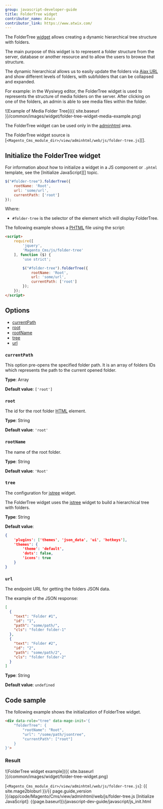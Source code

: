 ```yaml
---
group: javascript-developer-guide
title: FolderTree widget
contributor_name: Atwix
contributor_link: https://www.atwix.com/
---
```


The FolderTree [widget](https://glossary.magento.com/widget/) allows creating a dynamic hierarchical tree structure with folders.

The main purpose of this widget is to represent a folder structure from the server, database or another resource and to allow the users to browse that structure.

The dynamic hierarchical allows us to easily update the folders via [Ajax URL](#url) and show different levels of folders, with subfolders that can be collapsed and expanded.

For example: in the Wysiwyg editor, the FolderTree widget is used to represents the structure of media folders on the server. After clicking on one of the folders, an admin is able to see media files within the folder. 

![Example of Media Folder Tree]({{ site.baseurl }}/common/images/widget/folder-tree-widget-media-example.png)

The FolderTree widget can be used only in the [adminhtml](https://glossary.magento.com/adminhtml) area.

The FolderTree widget source is [`<Magento_Cms_module_dir>/view/adminhtml/web/js/folder-tree.js`][].

## Initialize the FolderTree widget

For information about how to initialize a widget in a JS component or `.phtml` template, see the [Initialize JavaScript][] topic.

```javascript
$("#folder-tree").folderTree({
    rootName: 'Root',
    url: 'some/url',
    currentPath: ['root']
});
```

Where:

- `#folder-tree` is the selector of the element which will display FolderTree.

The following example shows a [PHTML](https://glossary.magento.com/phtml) file using the script:

```html
<script>
    require([
        'jquery',
        'Magento_Cms/js/folder-tree'
    ], function ($) {
        'use strict';

        $("#folder-tree").folderTree({
            rootName: 'Root',
            url: 'some/url',
            currentPath: ['root']
        });
    });
</script>
```

## Options

- [currentPath](#currentpath)
- [root](#root)
- [rootName](#rootname)
- [tree](#tree)
- [url](#url)

### `currentPath`

This option pre-opens the specified folder path. It is an array of folders IDs which represents the path to the current opened folder.

**Type**: Array

**Default value**: `['root']`

### `root`

The id for the root folder [HTML](https://glossary.magento.com/html) element.

**Type**: String

**Default value**: `'root'`

### `rootName`

The name of the root folder.

**Type**: String

**Default value**: `'Root'`

### `tree`

The configuration for [jstree](https://www.jstree.com) widget.

The FolderTree widget uses the [jstree](https://www.jstree.com) widget to build a hierarchical tree with folders.

**Type**: String

**Default value**:

```json
{
    'plugins': ['themes', 'json_data', 'ui', 'hotkeys'],
    'themes': {
        'theme': 'default',
        'dots': false,
        'icons': true
    }
}
```

### `url`

The endpoint URL for getting the folders JSON data.

The example of the JSON response:

```json
[
  {
    "text": "Folder #1",
    "id": "1",
    "path": "some/path/",
    "cls": "folder folder-1"
  },
  {
    "text": "Folder #2",
    "id": "2",
    "path": "some/path/2",
    "cls": "folder folder-2"
  }
]
```

**Type**: String

**Default value**: `undefined`

## Code sample

The following example shows the initialization of FolderTree widget.

```html
<div data-role="tree" data-mage-init='{
    "folderTree": {
        "rootName": "Root",
        "url": "/some/path/jsontree",
        "currentPath": ["root"]
    }
}'>
```

### Result

![FolderTree widget example]({{ site.baseurl }}/common/images/widget/folder-tree-widget.png)

<!-- Link Definitions -->
[`<Magento_Cms_module_dir>/view/adminhtml/web/js/folder-tree.js`]: {{ site.mage2bloburl }}/{{ page.guide_version }}/app/code/Magento/Cms/view/adminhtml/web/js/folder-tree.js
[Initialize JavaScript]: {{page.baseurl}}/javascript-dev-guide/javascript/js_init.html
